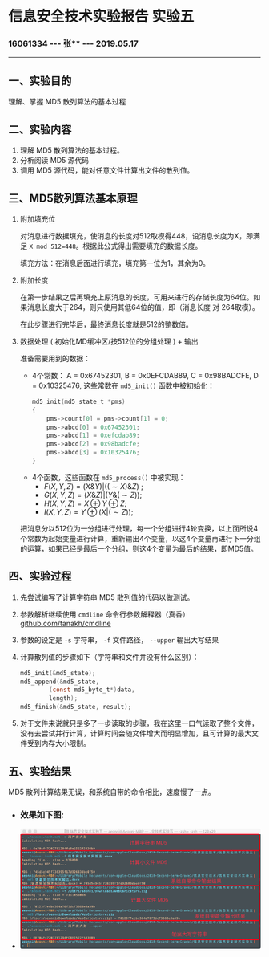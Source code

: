 # 信息安全技术实验报告 实验五

### 16061334 --- 张** --- 2019.05.17

----

## 一、实验目的

理解、掌握 MD5 散列算法的基本过程

## 二、实验内容

1. 理解 MD5 散列算法的基本过程。
2. 分析阅读 MD5 源代码
3. 调用 MD5 源代码，能对任意文件计算出文件的散列值。

## 三、MD5散列算法基本原理 

1. 附加填充位

    对消息进行数据填充，使消息的长度对512取模得448，设消息长度为X，即满足 `X mod 512=448`。根据此公式得出需要填充的数据长度。

    填充方法：在消息后面进行填充，填充第一位为1，其余为0。

2. 附加长度

    在第一步结果之后再填充上原消息的长度，可用来进行的存储长度为64位。如果消息长度大于264，则只使用其低64位的值，即（消息长度 对 264取模）。

    在此步骤进行完毕后，最终消息长度就是512的整数倍。

3. 数据处理 ( 初始化MD缓冲区/按512位的分组处理 ) + 输出

    准备需要用到的数据：

   - 4个常数： A = 0x67452301, B = 0x0EFCDAB89, C = 0x98BADCFE, D = 0x10325476, 这些常数在 `md5_init()` 函数中被初始化：
        ```C
        md5_init(md5_state_t *pms)
        {
            pms->count[0] = pms->count[1] = 0;
            pms->abcd[0] = 0x67452301;
            pms->abcd[1] = 0xefcdab89;
            pms->abcd[2] = 0x98badcfe;
            pms->abcd[3] = 0x10325476;
        }
        ```
   - 4个函数，这些函数在 `md5_process()` 中被实现：
     - $F(X,Y,Z) = (X \& Y) | ( ( \sim X) \& Z )$ ; 
     - $G(X,Y,Z) = (X \& Z) | ( Y \& ( \sim Z ) )$;  
     - $H(X,Y,Z)=X \oplus Y \oplus Z$; 
     - $I(X,Y,Z)=Y \oplus (X | ( \sim Z))$;
  
    把消息分以512位为一分组进行处理，每一个分组进行4轮变换，以上面所说4个常数为起始变量进行计算，重新输出4个变量，以这4个变量再进行下一分组的运算，如果已经是最后一个分组，则这4个变量为最后的结果，即MD5值。

## 四、实验过程

1. 先尝试编写了计算字符串 MD5 散列值的代码以做测试。
2. 参数解析继续使用 `cmdline` 命令行参数解释器（真香） [github.com/tanakh/cmdline](https://github.com/tanakh/cmdline)
3. 参数的设定是 `-s` 字符串， `-f` 文件路径， `--upper` 输出大写结果
4. 计算散列值的步骤如下（字符串和文件并没有什么区别）：

    ````C
    md5_init(&md5_state);
    md5_append(&md5_state, 
            (const md5_byte_t*)data, 
            length);
    md5_finish(&md5_state, result);
    ````
5. 对于文件来说就只是多了一步读取的步骤，我在这里一口气读取了整个文件，没有去尝试并行计算，计算时间会随文件增大而明显增加，且可计算的最大文件受到内存大小限制。

## 五、实验结果

MD5 散列计算结果无误，和系统自带的命令相比，速度慢了一点。

- ### 效果如下图:
- ![效果图](result.png)

